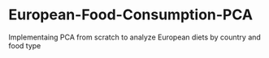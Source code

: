 # European-Food-Consumption-PCA
Implementaing PCA from scratch to analyze European diets by country and food type
